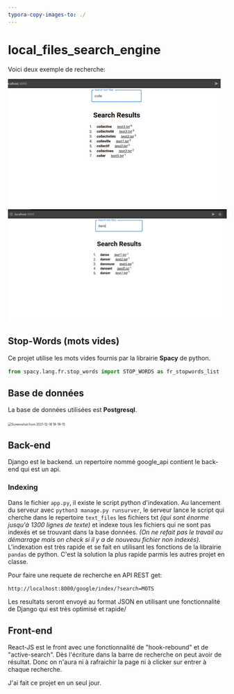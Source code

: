 ```yaml
---
typora-copy-images-to: ./
---
```


# local_files_search_engine

Voici deux exemple de recherche:

<img src="Screenshot from 2021-12-16 17-50-27.png" alt="Screenshot from 2021-12-16 17-50-27" style="zoom:50%;" />

<img src="Screenshot from 2021-12-16 17-50-36.png" alt="Screenshot from 2021-12-16 17-50-36" style="zoom:80%;" />



## Stop-Words (mots vides)

Ce projet utilise les mots vides fournis par la librairie **Spacy** de python.

```python
from spacy.lang.fr.stop_words import STOP_WORDS as fr_stopwords_list
```

## Base de données

La base de données utilisées est **Postgresql**.

<img src="/home/omar/workspace/M2/hypermedia/google/Screenshot from 2021-12-16 18-19-15.png" alt="Screenshot from 2021-12-16 18-19-15" style="zoom:50%;" />

## Back-end

Django est le backend. un repertoire nommé google_api contient le back-end qui est un api.

### Indexing

Dans le fichier `app.py`, il existe le script python d'indexation. Au lancement du serveur  avec `python3 manage.py runsurver`, le serveur lance le script qui cherche dans le repertoire `text_files` les fichiers txt *(qui sont énorme jusqu'à 1300 lignes de texte)* et indexe tous les fichiers qui ne sont pas indexés et se trouvant dans la base données. *(On ne refait pas le travail au démarrage mais on check si il y a de nouveau fichier non indexés)*. L'indexation est très rapide et se fait en utilisant les fonctions de la librairie `pandas` de python. C'est la solution la plus rapide parmis les autres projet en classe.

Pour faire une requete de recherche en API REST get:

```
http://localhost:8000/google/index/?search=MOTS
```

Les resultats seront envoyé au format JSON en utilisant une fonctionnalité de Django qui est très optimisé et rapide/

## Front-end

React-JS est le front avec une fonctionnalité de "hook-rebound" et de "active-search". Dès l'écriture dans la barre de recherche on peut avoir de résultat. Donc on n'aura ni à rafraichir la page ni à clicker sur entrer à chaque recherche.





J'ai fait ce projet en un seul jour.
